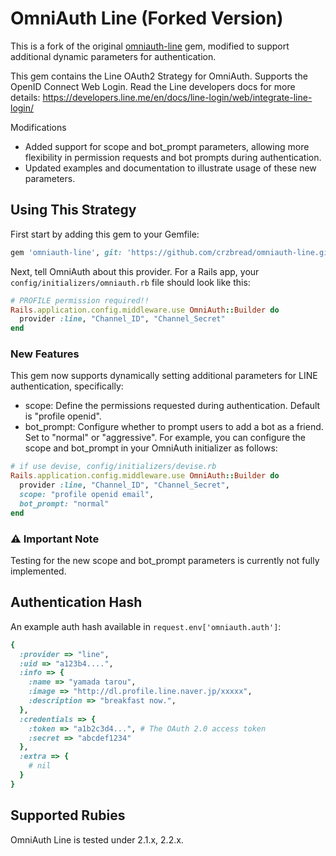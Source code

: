 # OmniAuth Line (Forked Version)
This is a fork of the original [omniauth-line](https://github.com/kazasiki/omniauth-line) gem, modified to support additional dynamic parameters for authentication.

This gem contains the Line OAuth2 Strategy for OmniAuth.
Supports the OpenID Connect Web Login. Read the Line developers docs for more details: https://developers.line.me/en/docs/line-login/web/integrate-line-login/


Modifications
- Added support for scope and bot_prompt parameters, allowing more flexibility in permission requests and bot prompts during authentication.
- Updated examples and documentation to illustrate usage of these new parameters.

## Using This Strategy

First start by adding this gem to your Gemfile:

```ruby
gem 'omniauth-line', git: 'https://github.com/crzbread/omniauth-line.git', branch: 'master'
```

Next, tell OmniAuth about this provider. For a Rails app, your `config/initializers/omniauth.rb` file should look like this:

```ruby
# PROFILE permission required!!
Rails.application.config.middleware.use OmniAuth::Builder do
  provider :line, "Channel_ID", "Channel_Secret"
end
```

### New Features
This gem now supports dynamically setting additional parameters for LINE authentication, specifically:

- scope: Define the permissions requested during authentication. Default is "profile openid".
- bot_prompt: Configure whether to prompt users to add a bot as a friend. Set to "normal" or "aggressive".
For example, you can configure the scope and bot_prompt in your OmniAuth initializer as follows:

```ruby
# if use devise, config/initializers/devise.rb
Rails.application.config.middleware.use OmniAuth::Builder do
  provider :line, "Channel_ID", "Channel_Secret",
  scope: "profile openid email",
  bot_prompt: "normal"
end
```
### ⚠️ Important Note
Testing for the new scope and bot_prompt parameters is currently not fully implemented.



## Authentication Hash
An example auth hash available in `request.env['omniauth.auth']`:

```ruby
{
  :provider => "line",
  :uid => "a123b4....",
  :info => {
    :name => "yamada tarou",
    :image => "http://dl.profile.line.naver.jp/xxxxx",
    :description => "breakfast now.",
  },
  :credentials => {
    :token => "a1b2c3d4...", # The OAuth 2.0 access token
    :secret => "abcdef1234"
  },
  :extra => {
    # nil
  }
}
```

## Supported Rubies

OmniAuth Line is tested under 2.1.x, 2.2.x.
